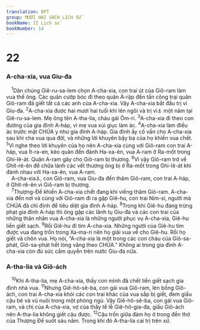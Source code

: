 ```yaml
---
translation: BPT
group: MƯƠI HAI SÁCH LỊCH SỬ
bookName: II Lịch sử 
bookNumber: 14
---
```


<div class="title"><h1>22</h1><h3>A-cha-xia, vua Giu-đa</h3></div>
<span class="verse 2su_22_1"> <sup>1</sup>Dân chúng Giê-ru-sa-lem chọn A-cha-xia, con trai út của Giô-ram làm vua thế ông. Các quân cướp bóc đi theo quân Á-rập đến tấn công trại quân Giô-ram đã giết tất cả các anh của A-cha-xia. Vậy A-cha-xia bắt đầu trị vì Giu-đa.</span>
<span class="verse 2su_22_2"><sup>2</sup>A-cha-xia được hai mươi hai tuổi khi lên ngôi và trị vì<a data-toggle="tooltip" data-placement="bottom" title="Bản tiêu chuẩn Hê-bơ-rơ ghi “42 tuổi.” II Vua 8:26 ghi A-cha-xia được 22 tuổi khi lên ngôi trị vì.">⚓</a> một năm tại Giê-ru-sa-lem. Mẹ ông tên A-tha-lia, cháu gái Ôm-ri.</span>
<span class="verse 2su_22_3"><sup>3</sup>A-cha-xia đi theo con đường của gia đình A-háp, vì mẹ vua xúi giục làm ác.</span>
<span class="verse 2su_22_4"><sup>4</sup>A-cha-xia làm điều ác trước mặt CHÚA y như gia đình A-háp. Gia đình ấy cố vấn cho A-cha-xia sau khi cha vua qua đời, và những lời khuyên bậy bạ của họ khiến vua chết.</span>
<span class="verse 2su_22_5"><sup>5</sup>Vì nghe theo lời khuyên của họ nên A-cha-xia cùng với Giô-ram con trai A-háp, vua Ít-ra-en, kéo quân đến đánh Ha-xa-ên, vua A-ram ở Ra-mốt trong Ghi-lê-át. Quân A-ram gây cho Giô-ram bị thương.</span>
<span class="verse 2su_22_6"><sup>6</sup>Vì vậy Giô-ram trở về Ghít-rê-ên để chữa lành các vết thương ông bị ở Ra-mốt trong Ghi-lê-át khi đánh nhau với Ha-xa-ên, vua A-ram.<br/> A-cha-xia<a data-toggle="tooltip" data-placement="bottom" title="Nguyên văn, “A-xa-ria.”">⚓</a>, con Giô-ram, vua Giu-đa đến thăm Giô-ram, con trai A-háp, ở Ghít-rê-ên vì Giô-ram bị thương.<br/></span>
<span class="verse 2su_22_7"> <sup>7</sup>Thượng-Đế khiến A-cha-xia chết đang khi viếng thăm Giô-ram. A-cha-xia đến nơi và cùng với Giô-ram đi ra gặp Giê-hu, con trai Nim-si, người mà CHÚA đã chỉ định để tiêu diệt gia đình A-háp.</span>
<span class="verse 2su_22_8"><sup>8</sup>Trong khi Giê-hu đang trừng phạt gia đình A-háp thì ông gặp các lãnh tụ Giu-đa và các con trai của những thân nhân vua A-cha-xia là những người phục vụ A-cha-xia, Giê-hu liền giết sạch.</span>
<span class="verse 2su_22_9"><sup>9</sup>Rồi Giê-hu đi tìm A-cha-xia. Những người của Giê-hu tìm được vua đang trốn trong Xa-ma-ri nên họ giải vua về cho Giê-hu. Rồi họ giết và chôn vua. Họ nói, “A-cha-xia là một trong các con cháu của Giô-sa-phát, Giô-sa-phát hết lòng vâng theo CHÚA.” Không ai trong gia đình A-cha-xia còn đủ sức cầm quyền trên nước Giu-đa nữa.<br/></span>
<div class="title"><h3>A-tha-lia và Giô-ách</h3></div>
<span class="verse 2su_22_10"> <sup>10</sup>Khi A-tha-lia, mẹ A-cha-xia, thấy con mình đã chết liền giết sạch gia đình nhà vua.</span>
<span class="verse 2su_22_11"><sup>11</sup>Nhưng Giê-hô-sê-ba, con gái vua Giô-ram, lén bồng Giô-ách, con trai A-cha-xia khỏi các con trai khác của vua sắp bị giết, đem giấu cậu bé và vú nuôi trong một phòng ngủ. Vậy Giê-hô-sê-ba, con gái vua Giô-ram, và chị của A-cha-xia, vợ của thầy tế lễ Giê-hô-gia-đa, giấu Giô-ách nên A-tha-lia không giết cậu được.</span>
<span class="verse 2su_22_12"><sup>12</sup>Cậu trốn giữa đám họ ở trong đền thờ của Thượng Đế suốt sáu năm. Trong khi đó A-tha-lia cai trị trên xứ.<br/></span>
